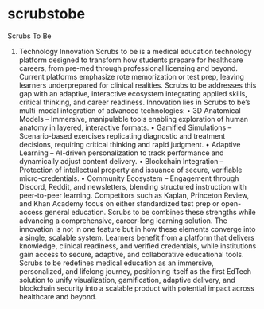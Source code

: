 # scrubstobe
Scrubs To Be



1. Technology Innovation
Scrubs to be is a medical education technology platform designed to transform how students
prepare for healthcare careers, from pre-med through professional licensing and beyond.
Current platforms emphasize rote memorization or test prep, leaving learners underprepared
for clinical realities. Scrubs to be addresses this gap with an adaptive, interactive ecosystem
integrating applied skills, critical thinking, and career readiness.
Innovation lies in Scrubs to be’s multi-modal integration of advanced technologies:
• 3D Anatomical Models – Immersive, manipulable tools enabling exploration of
human anatomy in layered, interactive formats.
• Gamified Simulations – Scenario-based exercises replicating diagnostic and
treatment decisions, requiring critical thinking and rapid judgment.
• Adaptive Learning – AI-driven personalization to track performance and dynamically
adjust content delivery.
• Blockchain Integration – Protection of intellectual property and issuance of secure,
verifiable micro-credentials.
• Community Ecosystem – Engagement through Discord, Reddit, and newsletters,
blending structured instruction with peer-to-peer learning.
Competitors such as Kaplan, Princeton Review, and Khan Academy focus on either standardized
test prep or open-access general education. Scrubs to be combines these strengths while
advancing a comprehensive, career-long learning solution.
The innovation is not in one feature but in how these elements converge into a single,
scalable system. Learners benefit from a platform that delivers knowledge, clinical readiness,
and verified credentials, while institutions gain access to secure, adaptive, and collaborative
educational tools.
Scrubs to be redefines medical education as an immersive, personalized, and lifelong
journey, positioning itself as the first EdTech solution to unify visualization, gamification,
adaptive delivery, and blockchain security into a scalable product with potential impact across
healthcare and beyond.